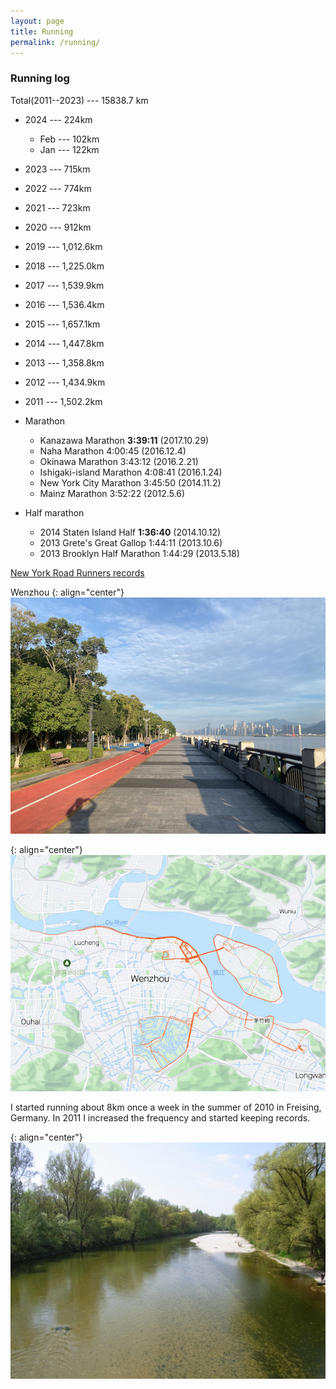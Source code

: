 ```yaml
---
layout: page
title: Running
permalink: /running/
---
```


### Running log

Total(2011--2023) --- 15838.7 km
- 2024 --- 224km
   - Feb --- 102km
   - Jan --- 122km
- 2023 --- 715km
- 2022 --- 774km      
- 2021 --- 723km
- 2020 --- 912km
- 2019 --- 1,012.6km
- 2018 --- 1,225.0km
- 2017 --- 1,539.9km
- 2016 --- 1,536.4km
- 2015 --- 1,657.1km
- 2014 --- 1,447.8km
- 2013 --- 1,358.8km
- 2012 --- 1,434.9km 
- 2011 --- 1,502.2km 

- Marathon
  - Kanazawa Marathon			**3:39:11**	(2017.10.29)
  - Naha Marathon			4:00:45		(2016.12.4)
  - Okinawa Marathon			3:43:12		(2016.2.21)
  - Ishigaki-island Marathon		4:08:41		(2016.1.24)
  - New York City Marathon		3:45:50		(2014.11.2)
  - Mainz Marathon			3:52:22		(2012.5.6)


- Half marathon
  - 2014 Staten Island Half             **1:36:40**         (2014.10.12)
  - 2013 Grete's Great Gallop           1:44:11         (2013.10.6)
  - 2013 Brooklyn Half Marathon         1:44:29         (2013.5.18)


  

[New York Road Runners records](https://results.nyrr.org/runner/15289676/races)


Wenzhou
{: align="center"}
![Wenzhou](/assets/img/wenzhou_run.jpeg)

{: align="center"}
![Running heatmap](/assets/img/heatmap.png)

I started running about 8km once a week in the summer of 2010 in Freising, Germany. In 2011 I increased the frequency and started keeping records.

{: align="center"}
![Isar](/assets/img/Freising.jpeg)